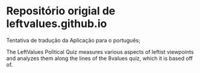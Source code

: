 # Repositório origial de leftvalues.github.io

Tentativa de tradução da Aplicação para o português;

The LeftValues Political Quiz measures various aspects of leftist viewpoints and analyzes them along the lines of the 8values quiz, which it is based off of.
